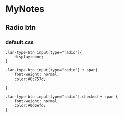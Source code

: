 # MyNotes

## Radio btn

### default.css

```
.lan-type-btn input[type="radio"]{
	display:none;
}

.lan-type-btn input[type="radio"] + span{
	font-weight: normal;
	color:#6c757d;
	
}

.lan-type-btn input[type="radio"]:checked + span {
	font-weight: normal;
	color:#0d6efd;
}
```
